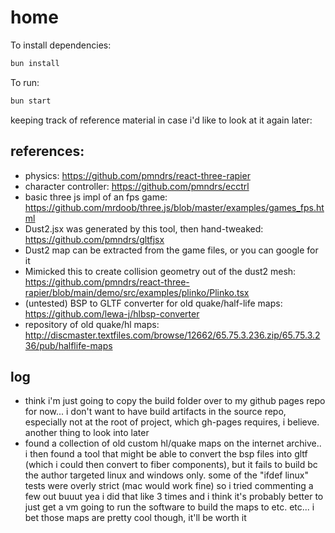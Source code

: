 # home

To install dependencies:

```bash
bun install
```

To run:

```bash
bun start
```

keeping track of reference material in case i'd like to look at it again later:
## references:
- physics: https://github.com/pmndrs/react-three-rapier
- character controller: https://github.com/pmndrs/ecctrl
- basic three js impl of an fps game: https://github.com/mrdoob/three.js/blob/master/examples/games_fps.html
- Dust2.jsx was generated by this tool, then hand-tweaked: https://github.com/pmndrs/gltfjsx
- Dust2 map can be extracted from the game files, or you can google for it
- Mimicked this to create collision geometry out of the dust2 mesh: https://github.com/pmndrs/react-three-rapier/blob/main/demo/src/examples/plinko/Plinko.tsx
- (untested) BSP to GLTF converter for old quake/half-life maps: https://github.com/lewa-j/hlbsp-converter
- repository of old quake/hl maps: http://discmaster.textfiles.com/browse/12662/65.75.3.236.zip/65.75.3.236/pub/halflife-maps


## log
- think i'm just going to copy the build folder over to my github pages repo for now... i don't want to have build artifacts in the source repo, especially not at the root of project, which gh-pages requires, i believe. another thing to look into later
- found a collection of old custom hl/quake maps on the internet archive.. i then found a tool that might be able to convert the bsp files into gltf (which i could then convert to fiber components), but it fails to build bc the author targeted linux and windows only. some of the "ifdef linux" tests were overly strict (mac would work fine) so i tried commenting a few out buuut yea i did that like 3 times and i think it's probably better to just get a vm going to run the software to build the maps to etc. etc... i bet those maps are pretty cool though, it'll be worth it